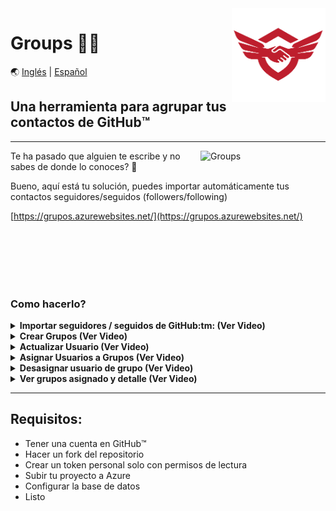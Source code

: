 <img align='right' src="/assets/img/logo.png" alt="logo" width="150px"/>
<h1>Groups 📲🚀</h1>

🌏 [Inglés](https://github.com/doguedogue/groups/blob/main/README.en.md) | [Español](https://github.com/doguedogue/groups/blob/main/README.md)

## Una herramienta para agrupar tus contactos de GitHub:tm:

<hr>

<img align='right' src="https://user-images.githubusercontent.com/23409026/201412741-e2db7457-1067-4abc-9a06-a5d645fb91ba.png" alt="Groups" width="200px"/>

Te ha pasado que alguien te escribe y no sabes de donde lo conoces? 🤷 

Bueno, aquí está tu solución, puedes importar automáticamente tus contactos seguidores/seguidos (followers/following)

[https://grupos.azurewebsites.net/](https://grupos.azurewebsites.net/)


<br><br><br><br><br>


### Como hacerlo?


<details>
    <summary><b>Importar seguidores / seguidos de GitHub:tm: (Ver Video)</b></summary>
      
https://user-images.githubusercontent.com/23409026/201413968-8d7c82be-512e-44cc-bfff-7cafed2f742b.mp4

 </details>

<details>
    <summary><b>Crear Grupos (Ver Video)</b></summary>

https://user-images.githubusercontent.com/23409026/201414412-4e21569e-0be8-4149-942f-610895d2ec03.mp4

 </details>

<details>
    <summary><b>Actualizar Usuario (Ver Video)</b></summary>

https://user-images.githubusercontent.com/23409026/201414549-d6f9ad49-ccd5-4ae8-a0e4-3a63ea8cb4e1.mp4

 </details>

<details>
    <summary><b>Asignar Usuarios a Grupos (Ver Video)</b></summary>

https://user-images.githubusercontent.com/23409026/201414663-293a3ad3-7c9f-4d8a-893c-fad1140c576c.mp4

 </details>

<details>
    <summary><b>Desasignar usuario de grupo (Ver Video)</b></summary>

https://user-images.githubusercontent.com/23409026/201414730-2d942ce8-5e00-4753-9207-c1044a522903.mp4

 </details>

<details>
    <summary><b>Ver grupos asignado y detalle (Ver Video)</b></summary>

https://user-images.githubusercontent.com/23409026/201414803-d0c3f229-66fc-4695-8abf-7eb339df2424.mp4

 </details>

 <hr>

## Requisitos:
- Tener una cuenta en GitHub:tm:
- Hacer un fork del repositorio
- Crear un token personal solo con permisos de lectura
- Subir tu proyecto a Azure
- Configurar la base de datos
- Listo
